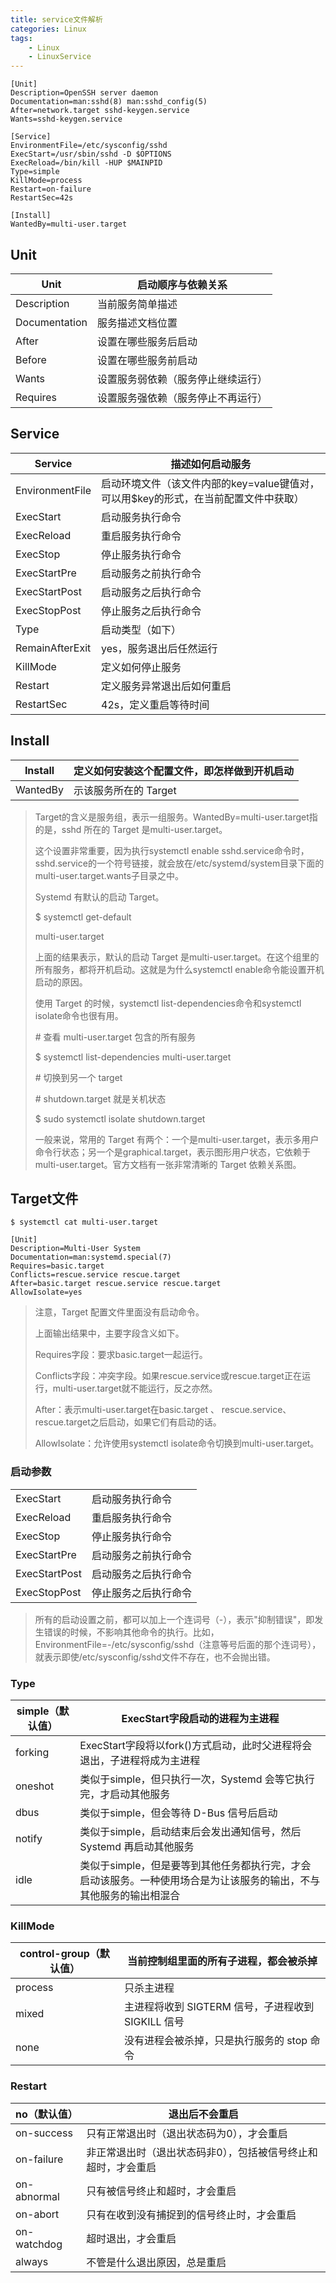 ```yaml
---
title: service文件解析
categories: Linux
tags: 
    - Linux
    - LinuxService
---
```


```shell
[Unit]
Description=OpenSSH server daemon
Documentation=man:sshd(8) man:sshd_config(5)
After=network.target sshd-keygen.service
Wants=sshd-keygen.service

[Service]
EnvironmentFile=/etc/sysconfig/sshd
ExecStart=/usr/sbin/sshd -D $OPTIONS
ExecReload=/bin/kill -HUP $MAINPID
Type=simple
KillMode=process
Restart=on-failure
RestartSec=42s

[Install]
WantedBy=multi-user.target
```



## Unit

| Unit| 启动顺序与依赖关系 |
| ------------- | ---------------------------------- |
| Description   | 当前服务简单描述                   |
| Documentation | 服务描述文档位置                   |
| After         | 设置在哪些服务后启动               |
| Before        | 设置在哪些服务前启动               |
| Wants         | 设置服务弱依赖（服务停止继续运行） |
| Requires      | 设置服务强依赖（服务停止不再运行） |



## Service

| Service         | 描述如何启动服务                                             |
| --------------- | ------------------------------------------------------------ |
| EnvironmentFile | 启动环境文件（该文件内部的key=value键值对，可以用$key的形式，在当前配置文件中获取） |
| ExecStart       | 启动服务执行命令                                             |
| ExecReload      | 重启服务执行命令                                             |
| ExecStop        | 停止服务执行命令                                             |
| ExecStartPre    | 启动服务之前执行命令                                         |
| ExecStartPost   | 启动服务之后执行命令                                         |
| ExecStopPost    | 停止服务之后执行命令                                         |
| Type            | 启动类型（如下）                                             |
| RemainAfterExit | yes，服务退出后任然运行                                      |
| KillMode        | 定义如何停止服务                                             |
| Restart         | 定义服务异常退出后如何重启                                   |
| RestartSec      | 42s，定义重启等待时间                                        |



## Install

| Install  | 定义如何安装这个配置文件，即怎样做到开机启动 |
| -------- | -------------------------------------------- |
| WantedBy | 示该服务所在的 Target                        |
> Target的含义是服务组，表示一组服务。WantedBy=multi-user.target指的是，sshd 所在的 Target 是multi-user.target。
>
> 这个设置非常重要，因为执行systemctl enable sshd.service命令时，sshd.service的一个符号链接，就会放在/etc/systemd/system目录下面的multi-user.target.wants子目录之中。
>
> Systemd 有默认的启动 Target。
>
> $ systemctl get-default
>
> multi-user.target
>
> 上面的结果表示，默认的启动 Target 是multi-user.target。在这个组里的所有服务，都将开机启动。这就是为什么systemctl enable命令能设置开机启动的原因。
>
> 使用 Target 的时候，systemctl list-dependencies命令和systemctl isolate命令也很有用。
>
> \# 查看 multi-user.target 包含的所有服务
>
> $ systemctl list-dependencies multi-user.target
>
> \# 切换到另一个 target
>
> \# shutdown.target 就是关机状态
>
> $ sudo systemctl isolate shutdown.target
>
> 一般来说，常用的 Target 有两个：一个是multi-user.target，表示多用户命令行状态；另一个是graphical.target，表示图形用户状态，它依赖于multi-user.target。官方文档有一张非常清晰的 Target 依赖关系图。



## Target文件

```shell
$ systemctl cat multi-user.target

[Unit]
Description=Multi-User System
Documentation=man:systemd.special(7)
Requires=basic.target
Conflicts=rescue.service rescue.target
After=basic.target rescue.service rescue.target
AllowIsolate=yes
```

> 注意，Target 配置文件里面没有启动命令。
>
> 上面输出结果中，主要字段含义如下。
>
> Requires字段：要求basic.target一起运行。
>
> Conflicts字段：冲突字段。如果rescue.service或rescue.target正在运行，multi-user.target就不能运行，反之亦然。
>
> After：表示multi-user.target在basic.target 、 rescue.service、 rescue.target之后启动，如果它们有启动的话。
>
> AllowIsolate：允许使用systemctl isolate命令切换到multi-user.target。



### 启动参数

|               |                      |
| ------------- | -------------------- |
| ExecStart     | 启动服务执行命令     |
| ExecReload    | 重启服务执行命令     |
| ExecStop      | 停止服务执行命令     |
| ExecStartPre  | 启动服务之前执行命令 |
| ExecStartPost | 启动服务之后执行命令 |
| ExecStopPost  | 停止服务之后执行命令 |

> 所有的启动设置之前，都可以加上一个连词号（-），表示"抑制错误"，即发生错误的时候，不影响其他命令的执行。比如，EnvironmentFile=-/etc/sysconfig/sshd（注意等号后面的那个连词号），就表示即使/etc/sysconfig/sshd文件不存在，也不会抛出错。



### Type

| simple（默认值） | ExecStart字段启动的进程为主进程                              |
| ---------------- | ------------------------------------------------------------ |
| forking          | ExecStart字段将以fork()方式启动，此时父进程将会退出，子进程将成为主进程 |
| oneshot          | 类似于simple，但只执行一次，Systemd 会等它执行完，才启动其他服务 |
| dbus             | 类似于simple，但会等待 D-Bus 信号后启动                      |
| notify           | 类似于simple，启动结束后会发出通知信号，然后 Systemd 再启动其他服务 |
| idle             | 类似于simple，但是要等到其他任务都执行完，才会启动该服务。一种使用场合是为让该服务的输出，不与其他服务的输出相混合 |



### KillMode

| control-group（默认值） | 当前控制组里面的所有子进程，都会被杀掉             |
| ----------------------- | -------------------------------------------------- |
| process                 | 只杀主进程                                         |
| mixed                   | 主进程将收到 SIGTERM 信号，子进程收到 SIGKILL 信号 |
| none                    | 没有进程会被杀掉，只是执行服务的 stop 命令         |



### Restart

| no（默认值） | 退出后不会重启                                               |
| ------------ | ------------------------------------------------------------ |
| on-success   | 只有正常退出时（退出状态码为0），才会重启                    |
| on-failure   | 非正常退出时（退出状态码非0），包括被信号终止和超时，才会重启 |
| on-abnormal  | 只有被信号终止和超时，才会重启                               |
| on-abort     | 只有在收到没有捕捉到的信号终止时，才会重启                   |
| on-watchdog  | 超时退出，才会重启                                           |
| always       | 不管是什么退出原因，总是重启                                 |

